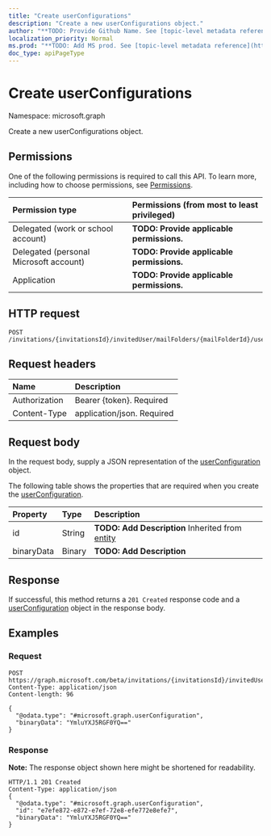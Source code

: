 ```yaml
---
title: "Create userConfigurations"
description: "Create a new userConfigurations object."
author: "**TODO: Provide Github Name. See [topic-level metadata reference](https://msgo.azurewebsites.net/add/document/guidelines/metadata.html#topic-level-metadata)**"
localization_priority: Normal
ms.prod: "**TODO: Add MS prod. See [topic-level metadata reference](https://msgo.azurewebsites.net/add/document/guidelines/metadata.html#topic-level-metadata)**"
doc_type: apiPageType
---
```


# Create userConfigurations

Namespace: microsoft.graph

Create a new userConfigurations object.

## Permissions
One of the following permissions is required to call this API. To learn more, including how to choose permissions, see [Permissions](/concepts/permissions-reference.md).

|Permission type|Permissions (from most to least privileged)|
|:---|:---|
|Delegated (work or school account)|**TODO: Provide applicable permissions.**|
|Delegated (personal Microsoft account)|**TODO: Provide applicable permissions.**|
|Application|**TODO: Provide applicable permissions.**|

## HTTP request
<!-- {
  "blockType": "ignored"
}
-->
``` http
POST /invitations/{invitationsId}/invitedUser/mailFolders/{mailFolderId}/userConfigurations
```

## Request headers
|Name|Description|
|:---|:---|
|Authorization|Bearer {token}. Required|
|Content-Type|application/json. Required|

## Request body
In the request body, supply a JSON representation of the [userConfiguration](../resources/userconfiguration.md) object.

The following table shows the properties that are required when you create the [userConfiguration](../resources/userconfiguration.md).

|Property|Type|Description|
|:---|:---|:---|
|id|String|**TODO: Add Description** Inherited from [entity](../resources/entity.md)|
|binaryData|Binary|**TODO: Add Description**|



## Response
If successful, this method returns a `201 Created` response code and a [userConfiguration](../resources/userconfiguration.md) object in the response body.

## Examples

### Request
<!-- {
  "blockType": "request",
  "name": "create_userconfiguration_from_"
}
-->
``` http
POST https://graph.microsoft.com/beta/invitations/{invitationsId}/invitedUser/mailFolders/{mailFolderId}/userConfigurations
Content-Type: application/json
Content-length: 96

{
  "@odata.type": "#microsoft.graph.userConfiguration",
  "binaryData": "YmluYXJ5RGF0YQ=="
}
```

### Response
**Note:** The response object shown here might be shortened for readability.
<!-- {
  "blockType": "response",
  "truncated": true,
  "@odata.type": "microsoft.graph.userconfiguration"
}
-->
``` http
HTTP/1.1 201 Created
Content-Type: application/json
{
  "@odata.type": "#microsoft.graph.userConfiguration",
  "id": "e7efe872-e872-e7ef-72e8-efe772e8efe7",
  "binaryData": "YmluYXJ5RGF0YQ=="
}
```

